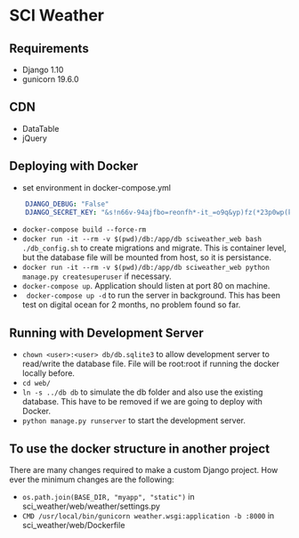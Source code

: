 # SCI Weather
## Requirements
* Django 1.10
* gunicorn 19.6.0

## CDN
* DataTable
* jQuery

## Deploying with Docker
* set environment in docker-compose.yml
```yml
    DJANGO_DEBUG: "False"
    DJANGO_SECRET_KEY: "&s!n66v-94ajfbo=reonfh*-it_=o9q&yp)fz(*23p0wp(kojd"
```
* `docker-compose build --force-rm`
* `docker run -it --rm -v $(pwd)/db:/app/db sciweather_web bash ./db_config.sh` to create migrations and migrate.
This is container level, but the database file will be mounted from host, so it is persistance.
* `docker run -it --rm -v $(pwd)/db:/app/db sciweather_web python manage.py createsuperuser` if necessary.
* `docker-compose up`. Application should listen at port 80 on machine.
* ` docker-compose up -d` to run the server in background. This has been test on digital ocean for 2 months, no problem found so far.

## Running with Development Server
* `chown <user>:<user> db/db.sqlite3` to allow development server to read/write the database file. File will be root:root if
running the docker locally before.
* `cd web/`
* `ln -s ../db db` to simulate the db folder and also use the existing database. This have to be removed if we are going
to deploy with Docker.
* `python manage.py runserver` to start the development server.

## To use the docker structure in another project
There are many changes required to make a custom Django project. How ever the minimum changes are the following:
* `os.path.join(BASE_DIR, "myapp", "static")` in sci_weather/web/weather/settings.py
* `CMD /usr/local/bin/gunicorn weather.wsgi:application -b :8000` in sci_weather/web/Dockerfile
